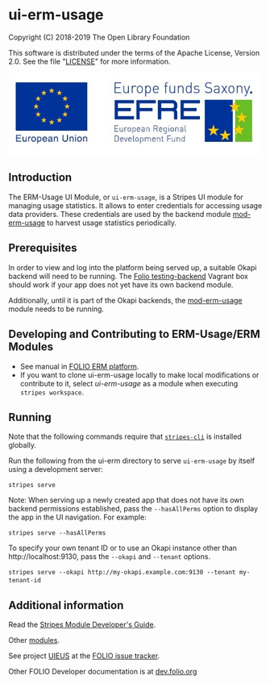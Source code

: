 # ui-erm-usage

Copyright (C) 2018-2019 The Open Library Foundation

This software is distributed under the terms of the Apache License, Version 2.0. See the file "[LICENSE](LICENSE)" for more information.

<img alt="EFRE-Lod logo" src="https://github.com/folio-org/ui-erm-usage/blob/master/EFRE_2015_quer_RGB_klein.jpg" width="500" >

## Introduction

The ERM-Usage UI Module, or `ui-erm-usage`, is a Stripes UI module for managing usage statistics. It allows to enter credentials for accessing usage data providers. These credentials are used by the backend module [mod-erm-usage](https://github.com/folio-org/mod-erm-usage) to harvest usage statistics periodically.

## Prerequisites

In order to view and log into the platform being served up, a suitable Okapi backend will need to be running. The [Folio testing-backend](https://app.vagrantup.com/folio/boxes/testing-backend) Vagrant box should work if your app does not yet have its own backend module.

Additionally, until it is part of the Okapi backends, the [mod-erm-usage](https://github.com/folio-org/mod-erm-usage) module needs to be running.

## Developing and Contributing to ERM-Usage/ERM Modules

* See manual in [FOLIO ERM platform](https://github.com/folio-org/platform-erm#developing-and-contributing-to-erm-modules).
* If you want to clone ui-erm-usage locally to make local modifications or contribute to it, select _ui-erm-usage_ as a module when executing `stripes workspace`.

## Running

Note that the following commands require that [`stripes-cli`](https://github.com/folio-org/stripes-cli) is installed globally.

Run the following from the ui-erm directory to serve `ui-erm-usage` by itself using a development server:
```
stripes serve
```

Note: When serving up a newly created app that does not have its own backend permissions established, pass the `--hasAllPerms` option to display the app in the UI navigation. For example:
```
stripes serve --hasAllPerms
```

To specify your own tenant ID or to use an Okapi instance other than http://localhost:9130, pass the `--okapi` and `--tenant` options.
```
stripes serve --okapi http://my-okapi.example.com:9130 --tenant my-tenant-id
```

## Additional information

Read the [Stripes Module Developer's Guide](https://github.com/folio-org/stripes/blob/master/doc/dev-guide.md).

Other [modules](https://dev.folio.org/source-code/#client-side).

See project [UIEUS](https://issues.folio.org/browse/UIEUS)
at the [FOLIO issue tracker](https://dev.folio.org/guidelines/issue-tracker).

Other FOLIO Developer documentation is at [dev.folio.org](https://dev.folio.org/)

